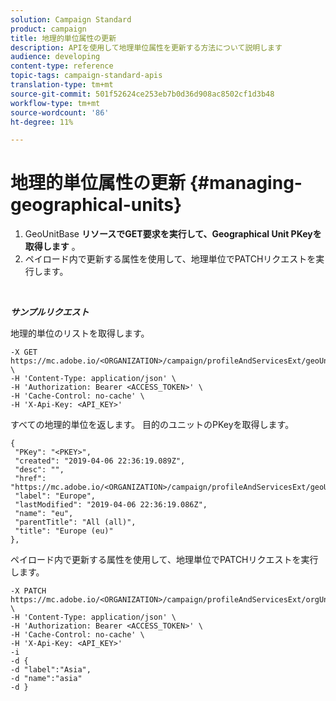 ```yaml
---
solution: Campaign Standard
product: campaign
title: 地理的単位属性の更新
description: APIを使用して地理単位属性を更新する方法について説明します
audience: developing
content-type: reference
topic-tags: campaign-standard-apis
translation-type: tm+mt
source-git-commit: 501f52624ce253eb7b0d36d908ac8502cf1d3b48
workflow-type: tm+mt
source-wordcount: '86'
ht-degree: 11%

---
```



# 地理的単位属性の更新 {#managing-geographical-units}

1. GeoUnitBase **リソースでGET要求を実行して、Geographical Unit PKeyを取得します** 。
1. ペイロード内で更新する属性を使用して、地理単位でPATCHリクエストを実行します。

<br/>

***サンプルリクエスト***

地理的単位のリストを取得します。

```
-X GET https://mc.adobe.io/<ORGANIZATION>/campaign/profileAndServicesExt/geoUnitBase/ \
-H 'Content-Type: application/json' \
-H 'Authorization: Bearer <ACCESS_TOKEN>' \
-H 'Cache-Control: no-cache' \
-H 'X-Api-Key: <API_KEY>'
```

すべての地理的単位を返します。 目的のユニットのPKeyを取得します。

```
{
 "PKey": "<PKEY>",
 "created": "2019-04-06 22:36:19.089Z",
 "desc": "",
 "href": "https://mc.adobe.io/<ORGANIZATION>/campaign/profileAndServicesExt/geoUnitBase/<PKEY>",
 "label": "Europe",
 "lastModified": "2019-04-06 22:36:19.086Z",
 "name": "eu",
 "parentTitle": "All (all)",
 "title": "Europe (eu)"
},
```

ペイロード内で更新する属性を使用して、地理単位でPATCHリクエストを実行します。

```
-X PATCH https://mc.adobe.io/<ORGANIZATION>/campaign/profileAndServicesExt/orgUnitBase/<PKEY> \
-H 'Content-Type: application/json' \
-H 'Authorization: Bearer <ACCESS_TOKEN>' \
-H 'Cache-Control: no-cache' \
-H 'X-Api-Key: <API_KEY>'
-i
-d {
-d "label":"Asia",
-d "name":"asia"
-d }
```

<!-- + réponse -->
